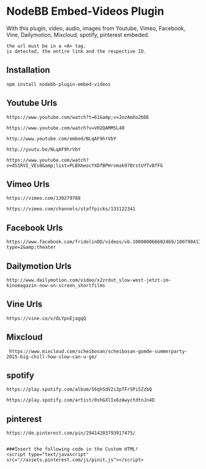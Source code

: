 # NodeBB Embed-Videos Plugin

With this plugin, video, audio, images from Youtube, Vimeo, Facebook, Vine, Dailymotion, Mixcloud, spotify, pinterest embeded.

    the url must be in a <A> tag.
    is detected, the entire link and the respective ID.


## Installation

    npm install nodebb-plugin-embed-videos
    
    
 
 ## Youtube Urls
 
    https://www.youtube.com/watch?t=61&amp;v=JozAmXo2bDE

    https://www.youtube.com/watch?v=VH2QAMMSL40

    http://www.youtube.com/embed/NLqAF9hrVbY

    http://youtu.be/NLqAF9hrVbY
 
    https://www.youtube.com/watch?v=dS1RVI_VEs0&amp;list=PLBXmeocYXDfBPHrvmak97BrstUYTvBfFG
    
    
 ## Vimeo Urls
    
    https://vimeo.com/130279788

    https://vimeo.com/channels/staffpicks/133122341
 
 
 
 ## Facebook Urls
 
    https://www.facebook.com/fridolinDD/videos/vb.100000066602469/1007904135888464/?type=2&amp;theater
    
    
 
 ## Dailymotion Urls
 
    http://www.dailymotion.com/video/x2zrdut_slow-west-jetzt-im-kinomagazin-now-on-screen_shortfilms
    
 
 
 ## Vine Urls
    
    https://vine.co/v/OLYpnEjagqQ
    
    
    
 ## Mixcloud
     
     https://www.mixcloud.com/scheibosan/scheibosan-gomde-summerparty-2015-big-chill-how-slow-can-u-go/
     
     
     
 ## spotify
 
    https://play.spotify.com/album/56qhSdV2i3pTFr5Pi5ZzbQ

    https://play.spotify.com/artist/0shGXlIx6zAwyctdtnJn4D
 
 
 
 ## pinterest
    
    https://de.pinterest.com/pin/29414203793917475/
    
    
    ###Insert the following code in the Custom HTML!    
    <script type="text/javascript"  src="//assets.pinterest.com/js/pinit.js"></script>

    
